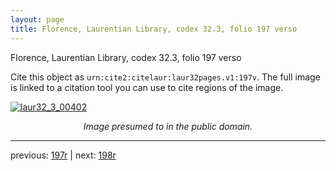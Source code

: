 ```yaml
---
layout: page
title: Florence, Laurentian Library, codex 32.3, folio 197 verso
---
```


Florence, Laurentian Library, codex 32.3, folio 197 verso

Cite this object as `urn:cite2:citelaur:laur32pages.v1:197v`.  The full image is linked to a citation tool you can use to cite regions of the image.

[![laur32_3_00402](http://www.homermultitext.org/iipsrv?IIIF=/project/homer/pyramidal/deepzoom/citelaur/laur32imgs/v1/laur32_3_00402.tif/full/800,/0/default.jpg)](http://www.homermultitext.org/ict2/?urn=urn:cite2:citelaur:laur32imgs.v1:laur32_3_00402) 

<p style="text-align: center; font-style: italic;">Image presumed to in the public domain.</p>

---

previous: [197r](../197r/) | next: [198r](../198r/)